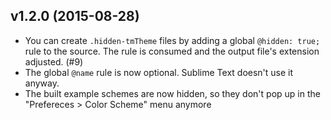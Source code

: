 v1.2.0 (2015-08-28)
-------------------

- You can create `.hidden-tmTheme` files by adding a global `@hidden: true;`
  rule to the source. The rule is consumed and the output file's extension
  adjusted. (#9)
- The global `@name` rule is now optional. Sublime Text doesn't use it anyway.
- The built example schemes are now hidden, so they don't pop up in the
  "Prefereces > Color Scheme" menu anymore
